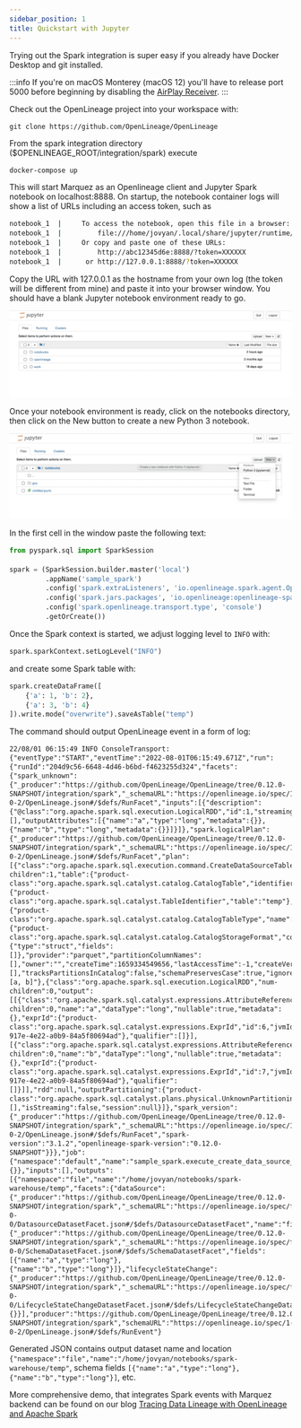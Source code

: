 ```yaml
---
sidebar_position: 1
title: Quickstart with Jupyter
---
```


Trying out the Spark integration is super easy if you already have Docker Desktop and git installed. 

:::info
If you're on macOS Monterey (macOS 12) you'll have to release port 5000 before beginning by disabling the [AirPlay Receiver](https://developer.apple.com/forums/thread/682332).
:::

Check out the OpenLineage project into your workspace with:
```
git clone https://github.com/OpenLineage/OpenLineage
```

From the spark integration directory ($OPENLINEAGE_ROOT/integration/spark) execute
```bash
docker-compose up
```
This will start Marquez as an Openlineage client and Jupyter Spark notebook on localhost:8888. On startup, the notebook container logs will show a list of URLs
including an access token, such as
```bash
notebook_1  |     To access the notebook, open this file in a browser:
notebook_1  |         file:///home/jovyan/.local/share/jupyter/runtime/nbserver-9-open.html
notebook_1  |     Or copy and paste one of these URLs:
notebook_1  |         http://abc12345d6e:8888/?token=XXXXXX
notebook_1  |      or http://127.0.0.1:8888/?token=XXXXXX
```

Copy the URL with 127.0.0.1 as the hostname from your own log (the token will be different from mine) and paste it into your browser window. You should have a blank Jupyter notebook environment ready to go.

![image](jupyter_home.png)

Once your notebook environment is ready, click on the notebooks directory, then click on the New button to create a new Python 3 notebook.

![image](jupyter_new_notebook.png)

In the first cell in the window paste the following text:

```python 
from pyspark.sql import SparkSession

spark = (SparkSession.builder.master('local')
         .appName('sample_spark')
         .config('spark.extraListeners', 'io.openlineage.spark.agent.OpenLineageSparkListener')
         .config('spark.jars.packages', 'io.openlineage:openlineage-spark:{{PREPROCESSOR:OPENLINEAGE_VERSION}}')
         .config('spark.openlineage.transport.type', 'console')
         .getOrCreate())
```
Once the Spark context is started, we adjust logging level to `INFO` with: 
```python
spark.sparkContext.setLogLevel("INFO")
```
and create some Spark table with:
```python
spark.createDataFrame([
    {'a': 1, 'b': 2},
    {'a': 3, 'b': 4}
]).write.mode("overwrite").saveAsTable("temp")
```

The command should output OpenLineage event in a form of log:
```
22/08/01 06:15:49 INFO ConsoleTransport: {"eventType":"START","eventTime":"2022-08-01T06:15:49.671Z","run":{"runId":"204d9c56-6648-4d46-b6bd-f4623255d324","facets":{"spark_unknown":{"_producer":"https://github.com/OpenLineage/OpenLineage/tree/0.12.0-SNAPSHOT/integration/spark","_schemaURL":"https://openlineage.io/spec/1-0-2/OpenLineage.json#/$defs/RunFacet","inputs":[{"description":{"@class":"org.apache.spark.sql.execution.LogicalRDD","id":1,"streaming":false,"traceEnabled":false,"canonicalizedPlan":false},"inputAttributes":[],"outputAttributes":[{"name":"a","type":"long","metadata":{}},{"name":"b","type":"long","metadata":{}}]}]},"spark.logicalPlan":{"_producer":"https://github.com/OpenLineage/OpenLineage/tree/0.12.0-SNAPSHOT/integration/spark","_schemaURL":"https://openlineage.io/spec/1-0-2/OpenLineage.json#/$defs/RunFacet","plan":[{"class":"org.apache.spark.sql.execution.command.CreateDataSourceTableAsSelectCommand","num-children":1,"table":{"product-class":"org.apache.spark.sql.catalyst.catalog.CatalogTable","identifier":{"product-class":"org.apache.spark.sql.catalyst.TableIdentifier","table":"temp"},"tableType":{"product-class":"org.apache.spark.sql.catalyst.catalog.CatalogTableType","name":"MANAGED"},"storage":{"product-class":"org.apache.spark.sql.catalyst.catalog.CatalogStorageFormat","compressed":false,"properties":null},"schema":{"type":"struct","fields":[]},"provider":"parquet","partitionColumnNames":[],"owner":"","createTime":1659334549656,"lastAccessTime":-1,"createVersion":"","properties":null,"unsupportedFeatures":[],"tracksPartitionsInCatalog":false,"schemaPreservesCase":true,"ignoredProperties":null},"mode":null,"query":0,"outputColumnNames":"[a, b]"},{"class":"org.apache.spark.sql.execution.LogicalRDD","num-children":0,"output":[[{"class":"org.apache.spark.sql.catalyst.expressions.AttributeReference","num-children":0,"name":"a","dataType":"long","nullable":true,"metadata":{},"exprId":{"product-class":"org.apache.spark.sql.catalyst.expressions.ExprId","id":6,"jvmId":"6a1324ac-917e-4e22-a0b9-84a5f80694ad"},"qualifier":[]}],[{"class":"org.apache.spark.sql.catalyst.expressions.AttributeReference","num-children":0,"name":"b","dataType":"long","nullable":true,"metadata":{},"exprId":{"product-class":"org.apache.spark.sql.catalyst.expressions.ExprId","id":7,"jvmId":"6a1324ac-917e-4e22-a0b9-84a5f80694ad"},"qualifier":[]}]],"rdd":null,"outputPartitioning":{"product-class":"org.apache.spark.sql.catalyst.plans.physical.UnknownPartitioning","numPartitions":0},"outputOrdering":[],"isStreaming":false,"session":null}]},"spark_version":{"_producer":"https://github.com/OpenLineage/OpenLineage/tree/0.12.0-SNAPSHOT/integration/spark","_schemaURL":"https://openlineage.io/spec/1-0-2/OpenLineage.json#/$defs/RunFacet","spark-version":"3.1.2","openlineage-spark-version":"0.12.0-SNAPSHOT"}}},"job":{"namespace":"default","name":"sample_spark.execute_create_data_source_table_as_select_command","facets":{}},"inputs":[],"outputs":[{"namespace":"file","name":"/home/jovyan/notebooks/spark-warehouse/temp","facets":{"dataSource":{"_producer":"https://github.com/OpenLineage/OpenLineage/tree/0.12.0-SNAPSHOT/integration/spark","_schemaURL":"https://openlineage.io/spec/facets/1-0-0/DatasourceDatasetFacet.json#/$defs/DatasourceDatasetFacet","name":"file","uri":"file"},"schema":{"_producer":"https://github.com/OpenLineage/OpenLineage/tree/0.12.0-SNAPSHOT/integration/spark","_schemaURL":"https://openlineage.io/spec/facets/1-0-0/SchemaDatasetFacet.json#/$defs/SchemaDatasetFacet","fields":[{"name":"a","type":"long"},{"name":"b","type":"long"}]},"lifecycleStateChange":{"_producer":"https://github.com/OpenLineage/OpenLineage/tree/0.12.0-SNAPSHOT/integration/spark","_schemaURL":"https://openlineage.io/spec/facets/1-0-0/LifecycleStateChangeDatasetFacet.json#/$defs/LifecycleStateChangeDatasetFacet","lifecycleStateChange":"CREATE"}},"outputFacets":{}}],"producer":"https://github.com/OpenLineage/OpenLineage/tree/0.12.0-SNAPSHOT/integration/spark","schemaURL":"https://openlineage.io/spec/1-0-2/OpenLineage.json#/$defs/RunEvent"}
```

Generated JSON contains output dataset name and location `{"namespace":"file","name":"/home/jovyan/notebooks/spark-warehouse/temp"`, schema fields `[{"name":"a","type":"long"},{"name":"b","type":"long"}]`, etc. 


More comprehensive demo, that integrates Spark events with Marquez backend can be found on our blog [Tracing Data Lineage with OpenLineage and Apache Spark](https://openlineage.io/blog/openlineage-spark/)
